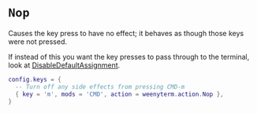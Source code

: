 # `Nop`

Causes the key press to have no effect; it behaves as though those
keys were not pressed.

If instead of this you want the key presses to pass through to
the terminal, look at [DisableDefaultAssignment](DisableDefaultAssignment.md).

```lua
config.keys = {
  -- Turn off any side effects from pressing CMD-m
  { key = 'm', mods = 'CMD', action = weenyterm.action.Nop },
}
```

